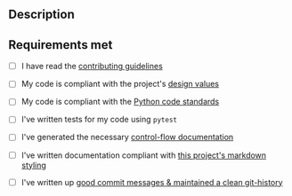 ## Description

<!--- Describe your changes. Please be concise and specific. Update with each new commit-->

## Requirements met

<!---
How many of these have you completed? Put an `x` in all the boxes that apply. If your PR doesn't 
deal with python code, you can check-mark "python code standards", "tests using pytest", "control 
flow documentation" without thinking too much about it.
-->

- [ ] I have read the
  [contributing guidelines](https://github.com/spotDL/spotdlRedesign/blob/master/CONTRIBUTING.md)

- [ ] My code is compliant with the project's
  [design values](https://github.com/spotDL/spotdlRedesign/blob/master/docs/docs/design-values.md)

- [ ] My code is compliant with the
  [Python code standards](https://github.com/spotDL/spotdlRedesign/blob/master/docs/docs/python.md)

- [ ] I've written tests for my code using `pytest`

- [ ] I've generated the necessary
  [control-flow documentation](https://github.com/spotDL/spotdlRedesign/blob/master/docs/docs/supplementary-docs.md#control-flow-documentation)

- [ ] I've written documentation compliant with
  [this project's markdown styling](https://github.com/spotDL/spotdlRedesign/blob/master/docs/docs/markdown.md)

- [ ] I've written up
  [good commit messages & maintained a clean git-history](https://github.com/spotDL/spotdlRedesign/blob/master/docs/docs/git.md)
